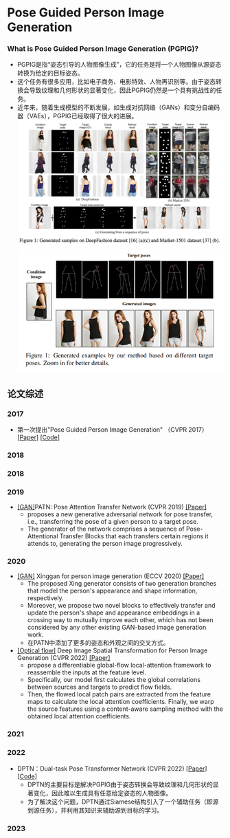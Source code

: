 # Pose Guided Person Image Generation
### What is Pose Guided Person Image Generation (PGPIG)?
+ PGPIG是指“姿态引导的人物图像生成”，它的任务是将一个人物图像从源姿态转换为给定的目标姿态。
+ 这个任务有很多应用，比如电子商务、电影特效、人物再识别等。由于姿态转换会导致纹理和几何形状的显著变化，因此PGPIG仍然是一个具有挑战性的任务。
+ 近年来，随着生成模型的不断发展，如生成对抗网络（GANs）和变分自编码器（VAEs），PGPIG已经取得了很大的进展。
![img.png](img.png)
![img_1.png](img_1.png)
## 论文综述
### 2017
+ 第一次提出"Pose Guided Person Image Generation" （CVPR 2017） [[Paper]](https://arxiv.org/abs/1705.09368) [[Code]](https://github.com/chuanqichen/deepcoaching)

### 2018

### 2018
### 2019
+ [[GAN]]()PATN: Pose Attention Transfer Network (CVPR 2019) [[Paper]](https://arxiv.org/pdf/1904.03349.pdf)
  + proposes a new generative adversarial network for pose transfer, i.e., transferring the pose of a given person to a target pose. 
  + The generator of the network comprises a sequence of Pose-Attentional Transfer Blocks that each transfers certain regions it attends to, generating the person image progressively.

### 2020
+ [[GAN]]() Xinggan for person image generation (ECCV 2020) [[Paper]](https://arxiv.org/pdf/2007.09278.pdf)
  + The proposed Xing generator consists of two generation branches that model the person's appearance and shape information, respectively.
  + Moreover, we propose two novel blocks to effectively transfer and update the person's shape and appearance embeddings in a crossing way to mutually improve each other, which has not been considered by any other existing GAN-based image generation work.
  + 在PATN中添加了更多的姿态和外观之间的交叉方式。
+ [[Optical flow]]() Deep Image Spatial Transformation for Person Image Generation (CVPR 2022) [[Paper]](https://arxiv.org/abs/2003.00696)
  + propose a differentiable global-flow local-attention framework to reassemble the inputs at the feature level. 
  + Specifically, our model first calculates the global correlations between sources and targets to predict flow fields. 
  + Then, the flowed local patch pairs are extracted from the feature maps to calculate the local attention coefficients. Finally, we warp the source features using a content-aware sampling method with the obtained local attention coefficients. 
### 2021
### 2022
+ DPTN：Dual-task Pose Transformer Network (CVPR 2022) [[Paper]](https://arxiv.org/abs/2203.02910) [[Code]](https://github.com/PangzeCheung/Dual-task-Pose-Transformer-Network)
  + DPTN的主要目标是解决PGPIG由于姿态转换会导致纹理和几何形状的显著变化，因此难以生成具有任意给定姿态的人物图像。
  + 为了解决这个问题，DPTN通过Siamese结构引入了一个辅助任务（即源到源任务），并利用其知识来辅助源到目标的学习。
### 2023
